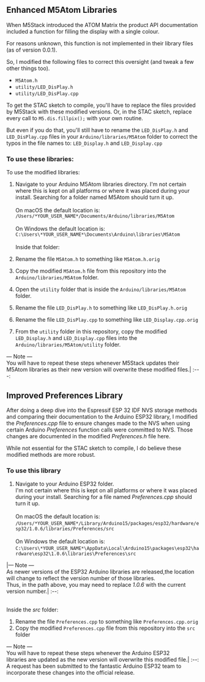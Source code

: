 ## Enhanced M5Atom Libraries
When M5Stack introduced the ATOM Matrix the product API documentation included a function for filling the display with a single colour.

For reasons unknown, this function is not implemented in their library files (as of version 0.0.1).

So, I modified the following files to correct this oversight (and tweak a few other things too).

* `M5Atom.h`
* `utility/LED_DisPlay.h`
* `utility/LED_DisPlay.cpp`

To get the STAC sketch to compile, you'll have to replace the files provided by M5Stack with these modified versions. Or, in the STAC sketch, replace every call to `M5.dis.fillpix();` with your own routine.

But even if you do that, you'll still have to rename the `LED_DisPlay.h` and `LED_DisPlay.cpp` files in your `Arduino/libraries/M5Atom` folder to correct the typos in the file names to: `LED_Display.h` and `LED_Display.cpp`

### To use these libraries:
To use the modified libraries:

1. Navigate to your Arduino M5Atom libraries directory.
I'm not certain where this is kept on all platforms or where it was placed during your install. Searching for a folder named M5Atom should turn it up.<br><br>On macOS the default location is:<br>
`/Users/*YOUR_USER_NAME*/Documents/Arduino/libraries/M5Atom`<br><br>On Windows the default location is:<br>
`C:\Users\*YOUR_USER_NAME*\Documents\Arduino\libraries\M5Atom`<br><br>Inside that folder:

1. Rename the file `M5Atom.h` to something like `M5Atom.h.orig`
1. Copy the modified `M5Atom.h` file from this repository into the `Arduino/libraries/M5Atom` folder.
1. Open the `utility` folder that is inside the `Arduino/libraries/M5Atom` folder.
1. Rename the file `LED_DisPlay.h` to something like `LED_DisPlay.h.orig`
1. Rename the file `LED_DisPlay.cpp` to something like `LED_Display.cpp.orig`
1. From the `utility` folder in this repository, copy the modified `LED_Display.h` and `LED_Display.cpp` files into the `Arduino/libraries/M5Atom/utility` folder.

&mdash; Note &mdash;<br>You will have to repeat these steps whenever M5Stack updates their <br>M5Atom libraries as their new version will overwrite these modified files.|
:---:
<br>

## Improved Preferences Library
After doing a deep dive into the Espressif ESP 32 IDF NVS storage methods and comparing their documentation to the Arduino ESP32 library, I modified the *Preferences.cpp* file to ensure changes made to the NVS when using certain Arduino *Preferences* function calls were committed to NVS. Those changes are documented in the modified *Preferences.h* file here.

While not essential for the STAC sketch to compile, I do believe these modified methods are more robust.

### To use this library
1. Navigate to your Arduino ESP32 folder.<br>
I'm not certain where this is kept on all platforms or where it was placed during your install. Searching for a file named *Preferences.cpp* should turn it up.<br><br>On macOS the default location is:<br>
`/Users/*YOUR_USER_NAME*/Library/Arduino15/packages/esp32/hardware/esp32/1.0.6/libraries/Preferences/src`<br><br>On Windows the default location is:<br>
`C:\Users\*YOUR_USER_NAME*\AppData\Local\Arduino15\packages\esp32\hardware\esp32\1.0.6\libraries\Preferences\src`<br>

|&mdash; Note &mdash;<br>As newer versions of the ESP32 Arduino libraries are released,the location will change to reflect the version number of those libraries.<br>Thus, in the path above, you may need to replace *1.0.6* with the current version number.|
:--:  
<br>

Inside the *src* folder:

1. Rename the file `Preferences.cpp` to something like `Preferences.cpp.orig`
1. Copy the modified `Preferences.cpp` file from this repository into the `src` folder

&mdash; Note &mdash;<br>You will have to repeat these steps whenever the Arduino ESP32 <br>libraries are updated as the new version will overwrite this modified file.|
:--:
<br>
A request has been submitted to the fantastic Arduino ESP32 team to incorporate these changes into the official release.


